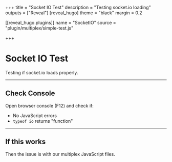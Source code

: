 +++
title = "Socket IO Test"
description = "Testing socket.io loading"
outputs = ["Reveal"]
[reveal_hugo]
theme = "black"
margin = 0.2

[[reveal_hugo.plugins]]
name = "SocketIO"
source = "plugin/multiplex/simple-test.js"

+++

# Socket IO Test

Testing if socket.io loads properly.

---

## Check Console

Open browser console (F12) and check if:
- No JavaScript errors
- `typeof io` returns "function"

---

## If this works

Then the issue is with our multiplex JavaScript files.
